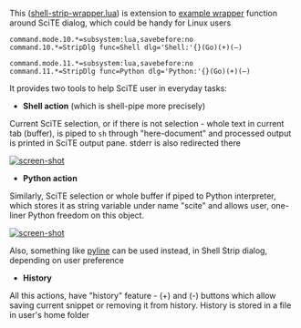 This ([shell-strip-wrapper.lua](https://github.com/klonuo/scite-strip-wrapper/blob/master/shell-strip-wrapper.lua)) is extension to [example wrapper](https://github.com/klonuo/scite-strip-wrapper/blob/master/README-wrapper.md) function around SciTE dialog, which could be handy for Linux users


```
command.mode.10.*=subsystem:lua,savebefore:no
command.10.*=StripDlg func=Shell dlg='Shell:'{}(Go)(+)(–)

command.mode.11.*=subsystem:lua,savebefore:no
command.11.*=StripDlg func=Python dlg='Python:'{}(Go)(+)(–)
```

It provides two tools to help SciTE user in everyday tasks:

- **Shell action** (which is shell-pipe more precisely)

Current SciTE selection, or if there is not selection - whole text in current tab (buffer), is piped to `sh` through "here-document" and processed output is printed in SciTE output pane. stderr is also redirected there

<a href="http://i.imgur.com/oJcX2.png">![screen-shot](http://i.imgur.com/oJcX2s.png "shell action")</a>

- **Python action**

Similarly, SciTE selection or whole buffer if piped to Python interpreter, which stores it as string variable under name "scite" and allows user, one-liner Python freedom on this object.

<a href="http://i.imgur.com/sZZUs.png">![screen-shot](http://i.imgur.com/sZZUss.png "python action")</a>

Also, something like [pyline](http://code.activestate.com/recipes/437932-pyline-a-grep-like-sed-like-command-line-tool/) can be used instead, in Shell Strip dialog, depending on user preference

- **History**

All this actions, have "history" feature - (+) and (-) buttons which allow saving current snippet or removing it from history. History is stored in a file in user's home folder